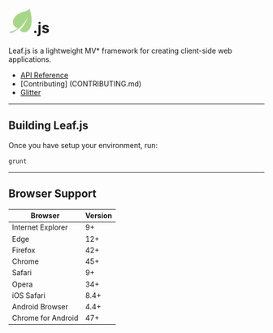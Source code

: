 # ![logo](docs/images/logo.jpg).js

Leaf.js is a lightweight MV* framework for creating client-side web applications. 

* [API Reference](docs/api.md)
* [Contributing] (CONTRIBUTING.md)
* [Glitter](https://gitter.im/leaf-js/lobby)

----------------------------------------------------------------------

## Building Leaf.js

Once you have setup your environment, run:

    grunt

----------------------------------------------------------------------

## Browser Support 

| Browser            | Version |
| ------------------ | ------- |
| Internet Explorer  | 9+      |
| Edge               | 12+     |
| Firefox            | 42+     |
| Chrome             | 45+     |
| Safari             | 9+      |
| Opera              | 34+     |
| iOS Safari         | 8.4+    |
| Android Browser    | 4.4+    |
| Chrome for Android | 47+     |
